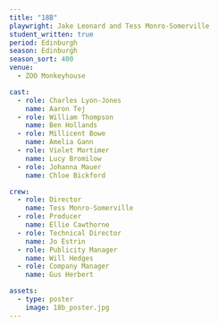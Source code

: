 ```yaml
---
title: "18B"
playwright: Jake Leonard and Tess Monro-Somerville 
student_written: true
period: Edinburgh
season: Edinburgh
season_sort: 400
venue:
  - ZOO Monkeyhouse

cast: 
  - role: Charles Lyon-Jones
    name: Aaron Tej
  - role: William Thompson
    name: Ben Hollands
  - role: Millicent Bowe
    name: Amelia Gann
  - role: Violet Mortimer
    name: Lucy Bromilow
  - role: Johanna Mauer
    name: Chloe Bickford

crew:
  - role: Director
    name: Tess Monro-Somerville
  - role: Producer
    name: Ellie Cawthorne
  - role: Technical Director
    name: Jo Estrin
  - role: Publicity Manager
    name: Will Hedges
  - role: Company Manager
    name: Gus Herbert

assets:
  - type: poster
    image: 18b_poster.jpg
---
```

